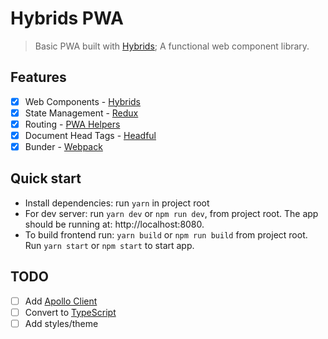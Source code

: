 # Hybrids PWA

> Basic PWA built with [Hybrids](https://github.com/hybridsjs/hybrids); A functional web component library.

## Features

* [x] Web Components - [Hybrids](https://github.com/hybridsjs/hybrids)
* [x] State Management - [Redux](https://redux.js.org/)
* [x] Routing - [PWA Helpers](https://github.com/Polymer/pwa-helpers)
* [x] Document Head Tags - [Headful](https://github.com/troxler/headful)
* [x] Bunder - [Webpack](https://webpack.js.org/)

## Quick start

* Install dependencies: run `yarn` in project root
* For dev server: run `yarn dev` or `npm run dev`, from project root. The app should be running at: http://localhost:8080.
* To build frontend run: `yarn build` or `npm run build` from project root. Run `yarn start` or `npm start` to start app.

## TODO

* [ ] Add [Apollo Client](https://github.com/apollographql/apollo-client)
* [ ] Convert to [TypeScript](https://github.com/Microsoft/TypeScript)
* [ ] Add styles/theme